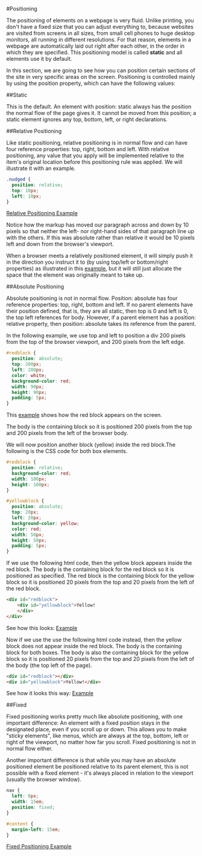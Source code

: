 #Positioning

The positioning of elements on a webpage is very fluid. Unlike printing, you don't have a fixed size that you can adjust everything to, because websites are visited from screens in all sizes, from small cell phones to huge desktop monitors, all running in different resolutions. For that reason, elements in a webpage are automatically laid out right after each other, in the order in which they are specified. This positioning model is called **static** and all elements use it by default.

In this section, we are going to see how you can position certain sections of the site in very specific areas on the screen. Positioning is controlled mainly by using the position property, which can have the following values:


##Static

This is the default. An element with position: static always has the position the normal flow of the page gives it. It cannot be moved from this position; a static element ignores any top, bottom, left, or right declarations.


##Relative Positioning

Like static positioning, relative positioning is in normal flow and can have four reference properties: top, right, bottom and left. With relative positioning, any value that you apply will be implemented relative to the item's original location before this positioning rule was applied. We will illustrate it with an example.

```css
.nudged {
  position: relative;
  top: 10px;
  left: 10px;
}
```

<a href="archives/examples/relative.htm" target="_blank">Relative Positioning Example</a>

Notice how the markup has moved our paragraph across and down by 10 pixels so that neither the left- nor right-hand sides of that paragraph line up with the others. If this was absolute rather than relative it would be 10 pixels left and down from the browser's viewport.

When a browser meets a relatively positioned element, it will simply push it in the direction you instruct it to (by using top/left or bottom/right properties) as illustrated in this <a href="archives/examples/relative2.htm" target="_blank">example</a>, but it will still just allocate the space that the element was originally meant to take up.


##Absolute Positioning

Absolute positioning is not in normal flow. Position: absolute has four reference properties: top, right, bottom and left. If no parent elements have their position defined, that is, they are all static, then top is 0 and left is 0, the top left references for body. However, if a parent element has a position: relative property, then position: absolute takes its reference from the parent.

In the following example, we use top and left to position a div 200 pixels from the top of the browser viewport, and 200 pixels from the left edge.

```css
#redblock {
  position: absolute;
  top: 200px;
  left: 200px;
  color: white;
  background-color: red;
  width: 90px;
  height: 90px;
  padding: 5px;
}
```

This <a href="archives/examples/absolute1.htm" target="_blank">example</a> shows how the red block appears on the screen.

The body is the containing block so it is positioned 200 pixels from the top and 200 pixels from the left of the browser body.

We will now position another block (yellow) inside the red block.The following is the CSS code for both box elements.

```css
#redblock {
  position: relative;
  background-color: red;
  width: 100px;
  height: 100px;
}

#yellowblock {
  position: absolute;
  top: 20px;
  left: 20px;
  background-color: yellow;
  color: red;
  width: 50px;
  height: 50px;
  padding: 5px;
}
```

If we use the following html code, then the yellow block appears inside the red block. The body is the containing block for the red block so it is positioned as specified. The red block is the containing block for the yellow block so it is positioned 20 pixels from the top and 20 pixels from the left of the red block.

```html
<div id="redblock">
    <div id="yellowblock">Yellow!
    </div>
</div>
```

See how this looks: <a href="archives/examples/absolute2.htm" target="_blank">Example</a>

Now if we use the use the following html code instead, then the yellow block does not appear inside the red block. The body is the containing block for both boxes. The body is also the containing block for the yellow block so it is positioned 20 pixels from the top and 20 pixels from the left of the body (the top left of the page).

```html
<div id="redblock"></div>
<div id="yellowblock">Yellow!</div>
```

See how it looks this way: <a href="archives/examples/absolute3.htm" target="_blank">Example</a>


##Fixed

Fixed positioning works pretty much like absolute positioning, with one important difference: An element with a fixed position stays in the designated place, even if you scroll up or down. This allows you to make "sticky elements", like menus, which are always at the top, bottom, left or right of the viewport, no matter how far you scroll. Fixed positioning is not in normal flow either.

Another important difference is that while you may have an absolute positioned element be positioned relative to its parent element, this is not possible with a fixed element - it's always placed in relation to the viewport (usually the browser window).

```css
nav {
  left: 0px;
  width: 15em;
  position: fixed;
}

#content {
  margin-left: 15em;
}
```

<a href="archives/examples/fixed.htm" target="_blank">Fixed Positioning Example</a>
